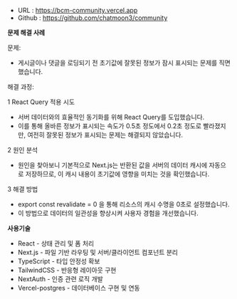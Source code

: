  - URL : https://bcm-community.vercel.app
 - Github : https://github.com/chatmoon3/community
  
**문제 해결 사례**

문제:
 - 게시글이나 댓글을 로딩되기 전 초기값에 잘못된 정보가 잠시 표시되는 문제를 직면했습니다.

해결 과정:

1 React Query 적용 시도
 - 서버 데이터와의 효율적인 동기화를 위해 React Query를 도입했습니다.
 - 이를 통해 올바른 정보가 표시되는 속도가 0.5초 정도에서 0.2초 정도로 빨라졌지만, 여전히 잘못된 정보가 표시되는 문제는 해결되지 않았습니다.
  
2 원인 분석
 - 원인을 찾아보니 기본적으로 Next.js는 반환된 값을 서버의 데이터 캐시에 자동으로 저장하므로, 이 캐시 내용이 초기값에 영향을 미치는 것을 확인했습니다.

3 해결 방법
 - export const revalidate = 0 을 통해 리소스의 캐시 수명을 0초로 설정했습니다.
 - 이 방법으로 데이터의 일관성을 향상시켜 사용자 경험을 개선했습니다.

  

**사용기술**
 - React - 상태 관리 및 폼 처리
 - Next.js - 파일 기반 라우팅 및 서버/클라이언트 컴포넌트 분리
 - TypeScript - 타입 안정성 확보
 - TailwindCSS - 반응형 레이아웃 구현
 - NextAuth - 인증 관련 로직 개발
 - Vercel-postgres - 데이터베이스 구현 및 연동

